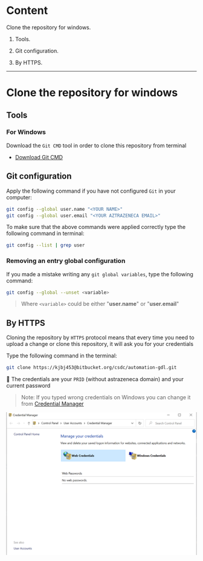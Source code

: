 # Content

Clone the repository for windows.

1. Tools.

2. Git configuration.

3. By HTTPS.

-----------------------


# Clone the repository for windows

## Tools

### For Windows
Download the `Git CMD` tool in order to clone this repository from terminal

- [Download Git CMD](https://git-scm.com/downloads)

## Git configuration
Apply the following command if you have not configured `Git` in your computer:

```bash
git config --global user.name "<YOUR NAME>"
git config --global user.email "<YOUR AZTRAZENECA EMAIL>"
```

To make sure that the above commands were applied correctly type the following command in terminal:

```bash
git config --list | grep user
```

### Removing an entry global configuration
If you made a mistake writing any `git global variables`, type the following command:

```bash
git config --global --unset <variable>
```

> Where `<variable>` could be either "**user.name**" or "**user.email**"

## By HTTPS
Cloning the repository by `HTTPS` protocol means that every time you need to upload a change or clone 
this repository, it will ask you for your credentials

Type the following command in the terminal:

```bash
git clone https://kjbj453@bitbucket.org/csdc/automation-gdl.git
```

:eyes: The credentials are your `PRID` (without astrazeneca domain) and your current password

> Note: If you typed wrong credentials on Windows you can change it from [Credential Manager](https://support.microsoft.com/en-us/help/4026814/windows-accessing-credential-manager)

![credentialManager](../../../.img/java/credentials.PNG)